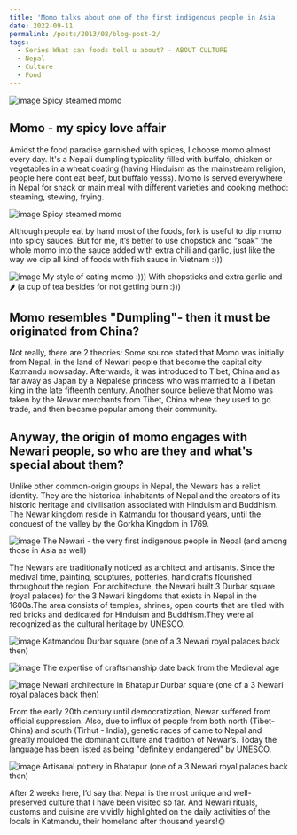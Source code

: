 ```yaml
---
title: 'Momo talks about one of the first indigenous people in Asia'
date: 2022-09-11
permalink: /posts/2013/08/blog-post-2/
tags:
  - Series What can foods tell u about? - ABOUT CULTURE
  - Nepal
  - Culture
  - Food
---
```

![image](https://github.com/user-attachments/assets/a9a4ef96-2569-4ea6-a49b-c5d8b0fb2a71)
Spicy steamed momo

Momo - my spicy love affair
------
Amidst the food paradise garnished with spices, I choose momo almost every day. It's a Nepali dumpling typicality filled with buffalo, chicken or vegetables in a wheat coating (having Hinduism as the mainstream religion, people here dont eat beef, but buffalo yesss). Momo is served everywhere in Nepal for snack or main meal with different varieties and cooking method: steaming, stewing, frying. 

![image](https://github.com/user-attachments/assets/a9a4ef96-2569-4ea6-a49b-c5d8b0fb2a71)
Spicy steamed momo

Although people eat by hand most of the foods, fork is useful to dip momo into spicy sauces. But for me, it’s better to use chopstick  and "soak" the whole momo into the sauce added with extra chili and garlic, just like the way we dip all kind of foods with fish sauce in Vietnam :)))

![image](https://github.com/user-attachments/assets/18b85ea8-5237-443c-86c2-24093ab3a01c)
My style of eating momo :)))
With chopsticks and extra garlic and 🌶️ (a cup of tea besides for not getting burn :)))

Momo resembles "Dumpling"- then it must be originated from China?
------
Not really, there are 2 theories:
Some source stated that Momo was initially from Nepal, in the land of Newari people that become the capital city Katmandu nowsaday. Afterwards, it was introduced to Tibet, China and as far away as Japan by a Nepalese princess who was married to a Tibetan king in the late fifteenth century.
Another source believe that Momo was taken by the Newar merchants from Tibet, China where they used to go trade, and then became popular among their community. 

Anyway, the origin of momo engages with Newari people, so who are they and what's special about them?
------
Unlike other common-origin groups in Nepal, the Newars has a relict identity. They are the historical inhabitants of Nepal and the creators of its historic heritage and civilisation associated with Hinduism and Buddhism. The Newar kingdom reside in Katmandu for thousand years,  until the conquest of the valley by the Gorkha Kingdom in 1769.

![image](https://github.com/user-attachments/assets/0d24a23b-95d8-4c38-aade-561a6239af81)
The Newari - the very first indigenous people in Nepal (and among those in Asia as well)

The Newars are traditionally noticed as architect and artisants. Since the medival time, painting, scuptures, potteries, handicrafts flourished throughout the region. For architecture, the Newari built 3 Durbar square (royal palaces) for the 3 Newari kingdoms that exists in Nepal in the 1600s.The area consists of temples, shrines, open courts that are tiled with red bricks and dedicated for Hinduism and Buddhism.They were all recognized as the cultural heritage by UNESCO.

![image](https://github.com/user-attachments/assets/23adc12b-381f-4c41-a2cf-694abf0bad3e)
Katmandou Durbar square (one of a 3 Newari royal palaces back then)

![image](https://github.com/user-attachments/assets/4df436a4-d617-4a2d-87e2-5648e9634cab)
The expertise of craftsmanship date back from the Medieval age

![image](https://github.com/user-attachments/assets/4048a3da-316e-4695-a08b-d6cc2f5a626d)
Newari architecture in Bhatapur Durbar square (one of a 3 Newari royal palaces back then)

From the early 20th century until democratization, Newar suffered from official suppression. Also, due to influx of people from both north (Tibet- China) and south (Tirhut - India), genetic races of came to Nepal and greatly moulded the dominant culture and tradition of Newar’s. Today the language has been listed as being "definitely endangered" by UNESCO.

![image](https://github.com/user-attachments/assets/29a34a00-4cb0-4878-8496-9e330a420a66)
Artisanal pottery in Bhatapur (one of a 3 Newari royal palaces back then)

After 2 weeks here, I’d say that Nepal is the most unique and well-preserved culture that I have been visited so far. And Newari rituals, customs and cuisine are vividly highlighted on the daily activities of the locals in Katmandu, their homeland after thousand years!🌞
